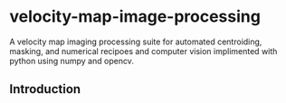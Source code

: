 # velocity-map-image-processing
A velocity map imaging processing suite for automated centroiding, masking, and numerical recipoes and computer vision implimented with python using numpy and opencv.

## Introduction

